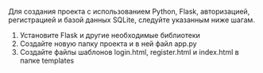 Для создания проекта с использованием Python, Flask, авторизацией, регистрацией и базой данных SQLite, следуйте указанным ниже шагам.

1. Установите Flask и другие необходимые библиотеки
2. Создайте новую папку проекта и в ней файл app.py
3. Создайте файлы шаблонов login.html, register.html и index.html в папке templates
